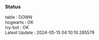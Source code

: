 ### Status


table : DOWN  
hogwarts : OK  
icy-bot : OK  
Latest Update : 2024-05-15 04:10:10.265579
